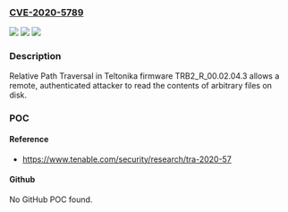 ### [CVE-2020-5789](https://cve.mitre.org/cgi-bin/cvename.cgi?name=CVE-2020-5789)
![](https://img.shields.io/static/v1?label=Product&message=Teltonika%20Gateway%20TRB245&color=blue)
![](https://img.shields.io/static/v1?label=Version&message=n%2Fa&color=blue)
![](https://img.shields.io/static/v1?label=Vulnerability&message=Directory%20traversal%20%2F%20arbitrary%20file%20read&color=brighgreen)

### Description

Relative Path Traversal in Teltonika firmware TRB2_R_00.02.04.3 allows a remote, authenticated attacker to read the contents of arbitrary files on disk.

### POC

#### Reference
- https://www.tenable.com/security/research/tra-2020-57

#### Github
No GitHub POC found.

